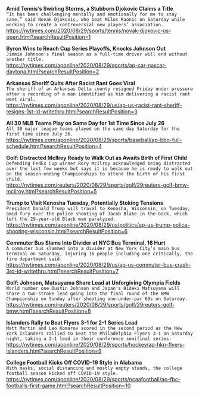 **Amid Tennis’s Swirling Storms, a Stubborn Djokovic Claims a Title**\
`“It has been challenging mentally and emotionally for me to stay sane,” said Novak Djokovic, who beat Milos Raonic on Saturday while working to create a controversial new players’ association.`\
https://nytimes.com/2020/08/29/sports/tennis/novak-djokovic-us-open.html?searchResultPosition=1

**Byron Wins to Reach Cup Series Playoffs, Knocks Johnson Out**\
`Jimmie Johnson's final season as a full-time driver will end without another title.`\
https://nytimes.com/aponline/2020/08/29/sports/ap-car-nascar-daytona.html?searchResultPosition=2

**Arkansas Sheriff Quits After Racist Rant Goes Viral**\
`The sheriff of an Arkansas Delta county resigned Friday under pressure after a recording of a man identified as him delivering a racist rant went viral.`\
https://nytimes.com/aponline/2020/08/29/us/ap-us-racist-rant-sheriff-resigns-1st-ld-writethru.html?searchResultPosition=3

**All 30 MLB Teams Play on Same Day for 1st Time Since July 26**\
`All 30 major league teams played on the same day Saturday for the first time since July 26.`\
https://nytimes.com/aponline/2020/08/29/sports/baseball/ap-bbo-full-schedule.html?searchResultPosition=4

**Golf: Distracted McIlroy Ready to Walk Out as Awaits Birth of First Child**\
`Defending FedEx Cup winner Rory McIlroy acknowledged being distracted over the last few weeks but says it is because he is ready to walk out on the season-ending Championships to attend the birth of his first child.`\
https://nytimes.com/reuters/2020/08/29/sports/golf/29reuters-golf-bmw-mcilroy.html?searchResultPosition=5

**Trump to Visit Kenosha Tuesday, Potentially Stoking Tensions**\
`President Donald Trump will travel to Kenosha, Wisconsin, on Tuesday, amid fury over the police shooting of Jacob Blake in the back, which left the 29-year-old Black man paralyzed.`\
https://nytimes.com/aponline/2020/08/29/us/politics/ap-us-trump-police-shooting-wisconsin.html?searchResultPosition=6

**Commuter Bus Slams Into Divider at NYC Bus Terminal, 16 Hurt**\
`A commuter bus slammed into a divider at New York City’s main bus terminal on Saturday, injuring 16 people including one critically, the fire department said.`\
https://nytimes.com/aponline/2020/08/29/us/ap-us-commuter-bus-crash-3rd-ld-writethru.html?searchResultPosition=7

**Golf: Johnson, Matsuyama Share Lead at Unforgiving Olympia Fields**\
`World number one Dustin Johnson and Japan's Hideki Matsuyama will share a two-stroke lead going into the final round of the BMW Championship on Sunday after shooting one-under-par 69s on Saturday.`\
https://nytimes.com/reuters/2020/08/29/sports/golf/29reuters-golf-bmw.html?searchResultPosition=8

**Islanders Rally to Beat Flyers 3-1 for 2-1 Series Lead**\
`Matt Martin and Leo Komarov scored in the second period as the New York Islanders rallied to beat the Philadelphia Flyers 3-1 on Saturday night, taking a 2-1 lead in their conference semifinal series.`\
https://nytimes.com/aponline/2020/08/29/sports/hockey/ap-hkn-flyers-islanders.html?searchResultPosition=9

**College Football Kicks Off COVID-19 Style in Alabama**\
`With masks, social distancing and mostly empty stands, the college football season kicked off COVID-19 style.`\
https://nytimes.com/aponline/2020/08/29/sports/ncaafootball/ap-fbc-footballs-first-game.html?searchResultPosition=10

